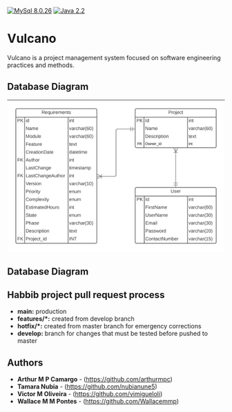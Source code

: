 [![MySql 8.0.26](https://img.shields.io/badge/MySql-8.0.26-blue)](https://www.mysql.com/downloads/)
[![Java 2.2](https://img.shields.io/badge/Java-16.0.1-blue)](https://www.oracle.com/java/technologies/javase-jdk13-downloads.html)

# Vulcano

Vulcano is a project management system focused on software engineering practices and methods.

## Database Diagram
![img.png](img.png)

## Database Diagram

## Habbib project pull request process

* **main:** production
* **features/*:** created from develop branch
* **hotfix/*:** created from master branch for emergency corrections
* **develop:** branch for changes that must be tested before pushed to master


## Authors

* **Arthur M P Camargo** - (https://github.com/arthurmpc)
* **Tamara Nubia** - (https://github.com/nubianune5)
* **Victor M Oliveira** - (https://github.com/vimigueloli)
* **Wallace M M Pontes** - (https://github.com/Wallacemmp)

